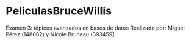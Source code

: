 # PeliculasBruceWillis
Examen 3: tópicos avanzados en bases de datos
Realizado por: Miguel Pérez (148062) y Nicole Bruneau (393459)
